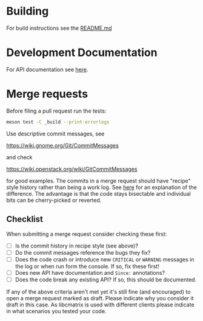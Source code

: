 Building
========
For build instructions see the [README.md](./README.md)

Development Documentation
=========================
For API documentation see [here](https://agx.github.io/libcmatrix/).

Merge requests
==============
Before filing a pull request run the tests:

```sh
meson test -C _build --print-errorlogs
```

Use descriptive commit messages, see

   https://wiki.gnome.org/Git/CommitMessages

and check

   https://wiki.openstack.org/wiki/GitCommitMessages

for good examples. The commits in a merge request should have "recipe"
style history rather than being a work log. See
[here](https://www.bitsnbites.eu/git-history-work-log-vs-recipe/) for
an explanation of the difference. The advantage is that the code stays
bisectable and individual bits can be cherry-picked or reverted.

Checklist
---------
When submitting a merge request consider checking these first:

- [ ] Is the commit history in recipe style (see above)?
- [ ] Do the commit messages reference the bugs they fix?
- [ ] Does the code crash or introduce new `CRITICAL` or `WARNING`
      messages in the log or when run form the console. If so, fix
      these first!
- [ ] Does new API have documentation and `Since:` annotations?
- [ ] Does the code break any existing API? If so, this should be documented.

If any of the above criteria aren't met yet it's still fine (and encouraged) to
open a merge request marked as draft. Please indicate why you consider it draft
in this case. As libcmatrix is used with different clients please indicate in
what scenarios you tested your code.

